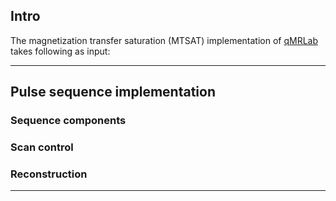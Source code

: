 ## Intro

The magnetization transfer saturation (MTSAT) implementation of [qMRLab](https://qmrlab.org) takes following as input:

***

## Pulse sequence implementation 

### Sequence components 

### Scan control 

### Reconstruction 


***





